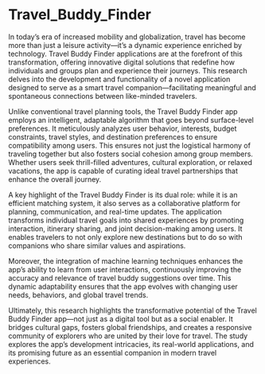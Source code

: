 # Travel_Buddy_Finder

In today’s era of increased mobility and globalization, travel has become more than just a leisure activity—it’s a dynamic experience enriched by technology. Travel Buddy Finder applications are at the forefront of this transformation, offering innovative digital solutions that redefine how individuals and groups plan and experience their journeys. This research delves into the development and functionality of a novel application designed to serve as a smart travel companion—facilitating meaningful and spontaneous connections between like-minded travelers.

Unlike conventional travel planning tools, the Travel Buddy Finder app employs an intelligent, adaptable algorithm that goes beyond surface-level preferences. It meticulously analyzes user behavior, interests, budget constraints, travel styles, and destination preferences to ensure compatibility among users. This ensures not just the logistical harmony of traveling together but also fosters social cohesion among group members. Whether users seek thrill-filled adventures, cultural exploration, or relaxed vacations, the app is capable of curating ideal travel partnerships that enhance the overall journey.

A key highlight of the Travel Buddy Finder is its dual role: while it is an efficient matching system, it also serves as a collaborative platform for planning, communication, and real-time updates. The application transforms individual travel goals into shared experiences by promoting interaction, itinerary sharing, and joint decision-making among users. It enables travelers to not only explore new destinations but to do so with companions who share similar values and aspirations.

Moreover, the integration of machine learning techniques enhances the app’s ability to learn from user interactions, continuously improving the accuracy and relevance of travel buddy suggestions over time. This dynamic adaptability ensures that the app evolves with changing user needs, behaviors, and global travel trends.

Ultimately, this research highlights the transformative potential of the Travel Buddy Finder app—not just as a digital tool but as a social enabler. It bridges cultural gaps, fosters global friendships, and creates a responsive community of explorers who are united by their love for travel. The study explores the app’s development intricacies, its real-world applications, and its promising future as an essential companion in modern travel experiences.
